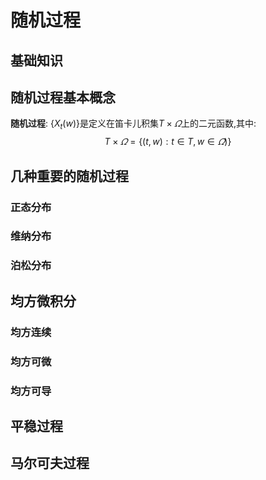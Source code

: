 # 随机过程

## 基础知识

## 随机过程基本概念

**随机过程**: ${\{X_t(w)\}}$是定义在笛卡儿积集$T \times \varOmega$上的二元函数,其中:
$$
    T \times \varOmega = \{(t, w): t \in T, w \in \varOmega)\}
$$

## 几种重要的随机过程

### 正态分布

### 维纳分布

### 泊松分布

## 均方微积分

### 均方连续

### 均方可微

### 均方可导

## 平稳过程

## 马尔可夫过程
